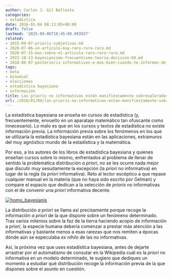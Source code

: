 ```yaml
---
author: Carlos J. Gil Bellosta
categories:
- estadística
date: 2016-01-04 08:13:05+00:00
draft: false
lastmod: '2025-04-06T18:45:08.983927'
related:
- 2015-09-07-prioris-subjetivas.md
- 2020-07-06-un-articulo-muy-raro-raro-raro.md
- 2020-07-15-mas-sobre-el-articulo-raro-raro-raro.md
- 2022-10-13-bayesianismo-frecuentismo-teoria-decision-04.md
- 2018-06-07-posterioris-informativas-o-mas-bien-cuando-te-informan-de-cual-es-la-posteriori.md
tags:
- beta
- binomial
- elecciones
- estadística bayesiana
- información
title: Las prioris no informativas están manifiestamente sobrevaloradas
url: /2016/01/04/las-prioris-no-informativas-estan-manifiestamente-sobrevaloradas/
---
```


La estadística bayesiana se enseña en cursos de estadística (y, frecuentemente, envuelto en un aparataje matemático tan ofuscante como innecesario). Lo malo es que en los cursos y textos de estadística no existe información previa. La información previa sobre los fenómenos en los que se utilizaría la estadística bayesiana están en las aplicaciones, extramuros del muy agnóstico mundo de la estadística y la matemática.

Por eso, a los autores de los libros de estadística bayesiana y quienes enseñan cursos sobre lo mismo, enfrentados al problema de llenar de sentido la problemática distribución _a priori_, no se les ocurre nada mejor que discutir muy sesudamente la excepción (la _priori_ no informativa) en lugar de la regla (la _priori_ informativa). Reto al lector escéptico a que repase cualquier manual en la materia (que no haya sido escrito por Gelman) y compare el espacio que dedican a la selección de _prioris_ no informativas con el de convenir una _priori_ informativa decente.

[![homo_bayesianis](/wp-uploads/2016/01/homo_bayesianis.jpg)
](/wp-uploads/2016/01/homo_bayesianis.jpg)

La distribución _a priori_ se llama así precisamente porque recoge la información _a priori_ de la que dispone sobre un fenómeno determinado. Tras varios milenios sobre la faz de la tierra haciendo acopio de información a _priori_, la especie humana debería comenzar a prestar más atención a las informativas y bastante menos a esas rarezas que nos remiten a épocas dónde aún se especulaba _ex nihilo_ de las no informativas.

Así, la próxima vez que uses estadística bayesiana, antes de dejarte arrastrar por el automatismo de consutar en la Wikipedia cuál es la _priori_ no informativa en un modelo determinado, te sugiero que dediques un momento a estudiar qué distribución recoge la información previa de la que dispones sobre el asunto en cuestión.